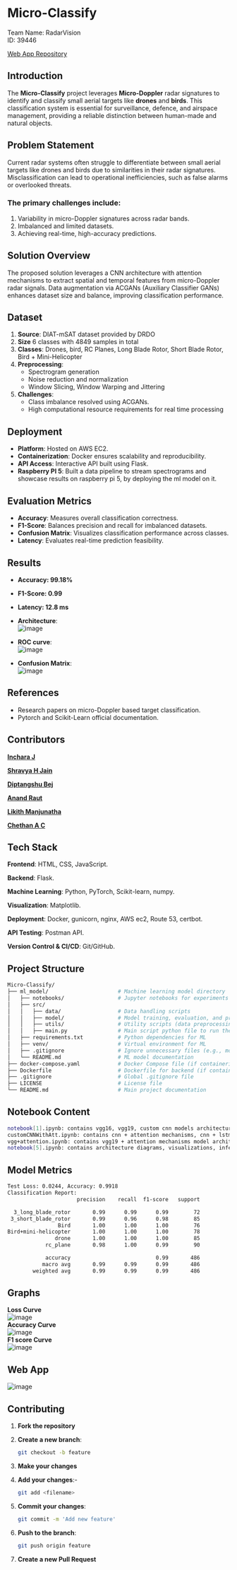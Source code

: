 
# Micro-Classify
Team Name: RadarVision <br>
ID: 39446<br>

[Web App Repository](https://github.com/Incharajayaram/radarvision-webpage)<br>


## Introduction 
The **Micro-Classify** project leverages **Micro-Doppler** radar signatures to identify and classify small aerial targets like **drones** and **birds**. This classification system is essential for surveillance, defence, and airspace management, providing a reliable distinction between human-made and natural objects.


## Problem Statement 

Current radar systems often struggle to differentiate between small aerial targets like drones and birds due to similarities in their radar signatures. Misclassification can lead to operational inefficiencies, such as false alarms or overlooked threats.

### The primary challenges include:

  1.	Variability in micro-Doppler signatures across radar bands.
  2. Imbalanced and limited datasets.
  3.	Achieving real-time, high-accuracy predictions.


## Solution Overview 

The proposed solution leverages a CNN architecture with attention mechanisms to extract spatial and temporal features from micro-Doppler radar signals. Data augmentation via ACGANs (Auxiliary Classifier GANs) enhances dataset size and balance, improving classification performance.


## Dataset

  1. **Source**: DIAT-mSAT dataset provided by DRDO
  2. **Size** 6 classes with 4849 samples in total
  3. **Classes**: Drones, bird, RC Planes, Long Blade Rotor, Short Blade Rotor, Bird + Mini-Helicopter
  4. **Preprocessing**:
        - Spectrogram generation
        - Noise reduction and normalization
        - Window Slicing, Window Warping and Jittering
  5. **Challenges**:
        - Class imbalance resolved using ACGANs.
        - High computational resource requirements for real time processing


## Deployment

  - **Platform**: Hosted on AWS EC2.
  - **Containerization**: Docker ensures scalability and reproducibility.
  - **API Access**: Interactive API built using Flask.
  - **Raspberry PI 5**: Built a data pipeline to stream spectrograms and showcase results on raspberry pi 5, by deploying the ml model on it.


## Evaluation Metrics

  - **Accuracy**: Measures overall classification correctness. 
  - **F1-Score**: Balances precision and recall for imbalanced datasets.
  - **Confusion Matrix**: Visualizes classification performance across classes.
  - **Latency**: Evaluates real-time prediction feasibility.


## Results 

- **Accuracy: 99.18%**
- **F1-Score: 0.99**
- **Latency: 12.8 ms** <br>
- **Architecture**: <br> ![image](https://github.com/user-attachments/assets/e298b10f-64a8-4fc4-9db0-c553ad1a9f4a) </br>

- **ROC curve**: <br> ![image](https://github.com/user-attachments/assets/46c27615-86b7-4d1c-bf58-fb93439ea886) </br>

- **Confusion Matrix**: <br> ![image](https://github.com/user-attachments/assets/79e61f3c-e61b-4ec8-8a6b-97d7a8c5130e) </br>



## References

- Research papers on micro-Doppler based target classification.
- Pytorch and Scikit-Learn official documentation.



 



## Contributors 

**[Inchara J](https://github.com/Incharajayaram)**<br>

**[Shravya H Jain](https://github.com/shravya312)**<br>

**[Diptangshu Bej](https://github.com/DiptangshuBej)**<br>

**[Anand Raut](https://github.com/Anand-Raut9)**<br>

**[Likith Manjunatha](https://github.com/Likith-m-22)**<br>

**[Chethan A C](https://github.com/chethanac15)**<br>

## Tech Stack

**Frontend**: HTML, CSS, JavaScript.<br>

**Backend**: Flask.<br>

**Machine Learning**: Python, PyTorch, Scikit-learn, numpy.<br>

**Visualization**: Matplotlib.<br>

**Deployment**: Docker, gunicorn, nginx, AWS ec2, Route 53, certbot.<br>

**API Testing**: Postman API.<br>

**Version Control & CI/CD**: Git/GitHub.<br>

## Project Structure

```sh
Micro-Classify/
├── ml_model/                      # Machine learning model directory
│   ├── notebooks/                 # Jupyter notebooks for experiments and model training
│   ├── src/
│   │   ├── data/                  # Data handling scripts
│   │   ├── model/                 # Model training, evaluation, and prediction scripts
│   │   ├── utils/                 # Utility scripts (data preprocessing, visualization)
│   │   ├── main.py                # Main script python file to run the pre-trained model
│   ├── requirements.txt           # Python dependencies for ML
│   ├── venv/                      # Virtual environment for ML
│   ├── .gitignore                 # Ignore unnecessary files (e.g., model weights, virtual env)
│   └── README.md                  # ML model documentation
├── docker-compose.yaml            # Docker Compose file (if containerizing)
├── Dockerfile                     # Dockerfile for backend (if containerizing)
├── .gitignore                     # Global .gitignore file
├── LICENSE                        # License file
└── README.md                      # Main project documentation
```

## Notebook Content
```sh
notebook[1].ipynb: contains vgg16, vgg19, custom cnn models architecture, training, metrics.
customCNNWithAtt.ipynb: contains cnn + attention mechanisms, cnn + lstm, cnn + lstm with attention mechanism models architecture, training and metrics.
vgg+attention.ipynb: contains vgg19 + attention mechanisms model architecture, training and metrics.
notebook[5].ipynb: contains architecture diagrams, visualizations, inferences of different models and their confusion matrices.
````

## Model Metrics 
```sh
Test Loss: 0.0244, Accuracy: 0.9918
Classification Report:
                      precision    recall  f1-score   support

  3_long_blade_rotor       0.99      0.99      0.99        72
 3_short_blade_rotor       0.99      0.96      0.98        85
                Bird       1.00      1.00      1.00        76
Bird+mini-helicopter       1.00      1.00      1.00        78
               drone       1.00      1.00      1.00        85
            rc_plane       0.98      1.00      0.99        90

            accuracy                           0.99       486
           macro avg       0.99      0.99      0.99       486
        weighted avg       0.99      0.99      0.99       486
```
## Graphs 
**Loss Curve**<br>
![image](https://github.com/user-attachments/assets/c472c727-1e3a-4679-9f45-cd56a2f74178)
<br>**Accuracy Curve**<br>
![image](https://github.com/user-attachments/assets/8e974691-d29f-4391-9fb7-9cce5fdcd759)
<br>**F1 score Curve**<br>
![image](https://github.com/user-attachments/assets/a06316a7-d2b1-4adb-b2b6-8936e2684846)

## Web App
![image](https://github.com/user-attachments/assets/7279b6a4-0468-4c2e-9a0f-8f22806b5c76)


## Contributing

1. **Fork the repository**
2. **Create a new branch**:

   ```sh
   git checkout -b feature
   ```

3. **Make your changes**
4. **Add your changes**:-

   ```sh
   git add <filename>
   ```
5. **Commit your changes**:

   ```sh
   git commit -m 'Add new feature'
   ```

6. **Push to the branch**:

   ```sh
   git push origin feature
   ```

7. **Create a new Pull Request**
